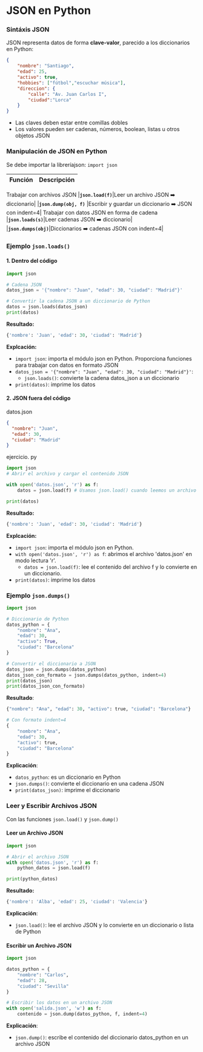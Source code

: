 # JSON en Python

### Sintáxis JSON
JSON representa datos de forma **clave-valor**, parecido a los diccionarios en Python:

``` json
{
    "nombre": "Santiago",
    "edad": 25,
    "activo": true,
    "hobbies": ["fútbol","escuchar música"],
    "direccion": {
        "calle": "Av. Juan Carlos I",
        "ciudad":"Lorca"
    }
}
```

- Las claves deben estar entre comillas dobles
- Los valores pueden ser cadenas, números, boolean, listas u otros objetos JSON



### Manipulación de JSON en Python
Se debe importar la libreríajson: `import json`

| Función | Descripción |
|---------|-------------|
Trabajar con archivos JSON
|**`json.load(f)`**|Leer un archivo JSON ➡️ diccionario|
|**`json.dump(obj, f)`** |Escribir y guardar un diccionario ➡️ JSON con indent=4|
Trabajar con datos JSON en forma de cadena
|**`json.loads(s)`**|Leer cadenas JSON ➡️ diccionario|
|**`json.dumps(obj)`**|Diccionarios ➡️ cadenas JSON con indent=4|


### Ejemplo `json.loads()`
#### 1. Dentro del código
``` python
import json

# Cadena JSON
datos_json = '{"nombre": "Juan", "edad": 30, "ciudad": "Madrid"}'

# Convertir la cadena JSON a un diccionario de Python
datos = json.loads(datos_json)
print(datos)
```

**Resultado:**
```python
{'nombre': 'Juan', 'edad': 30, 'ciudad': 'Madrid'}
```

**Explcación:**
- `import json`:  importa el módulo json en Python. Proporciona funciones para trabajar con datos en formato JSON
- `datos_json = '{"nombre": "Juan", "edad": 30, "ciudad": "Madrid"}'`: 
  - `json.loads()`: convierte la cadena datos_json a un diccionario
- `print(datos)`: imprime los datos



#### 2. JSON fuera del código
datos.json
``` json
{
  "nombre": "Juan",
  "edad": 30,
  "ciudad": "Madrid"
}
```

ejercicio. py
``` python
import json
# Abrir el archivo y cargar el contenido JSON

with open('datos.json', 'r') as f:
    datos = json.load(f) # Usamos json.load() cuando leemos un archivo

print(datos)
```

**Resultado:**
``` python
{'nombre': 'Juan', 'edad': 30, 'ciudad': 'Madrid'}
```

**Explcación:**
- `import json`: importa el módulo json en Python.
-  `with open('datos.json', 'r') as f`: abrimos el archivo 'datos.json' en modo lectura 'r'.
   - `datos = json.load(f)`: lee el contenido del archivo f y lo convierte en un diccionario.
- `print(datos)`: imprime los datos







### Ejemplo `json.dumps()`
``` python
import json

# Diccionario de Python
datos_python = {
    "nombre": "Ana",
    "edad": 30,
    "activo": True,
    "ciudad": "Barcelona"
}

# Convertir el diccionario a JSON
datos_json = json.dumps(datos_python)
datos_json_con_formato = json.dumps(datos_python, indent=4)
print(datos_json)
print(datos_json_con_formato)
```

**Resultado**:
```python
{"nombre": "Ana", "edad": 30, "activo": true, "ciudad": "Barcelona"}

# Con formato indent=4
{
    "nombre": "Ana",
    "edad": 30,
    "activo": true,
    "ciudad": "Barcelona"
}
```

**Explicación**:
- `datos_python`: es un diccionario en Python
- `json.dumps()`: convierte el diccionario en una cadena JSON
- `print(datos_json)`: imprime el diccionario






### Leer y Escribir Archivos JSON
Con las funciones `json.load()` y `json.dump()`

#### Leer un Archivo JSON
```python
import json

# Abrir el archivo JSON
with open('datos.json', 'r') as f:
    python_datos = json.load(f)

print(python_datos)
```

**Resultado:**
```python
{'nombre': 'Alba', 'edad': 25, 'ciudad': 'Valencia'}
```

**Explicación**:
- `json.load()`: lee el archivo JSON y lo convierte en un diccionario o lista de Python



#### Escribir un Archivo JSON
```python
import json

datos_python = {
    "nombre": "Carlos",
    "edad": 28,
    "ciudad": "Sevilla"
}

# Escribir los datos en un archivo JSON
with open('salida.json', 'w') as f:
    contenido = json.dump(datos_python, f, indent=4)
```

**Explicación**:
- `json.dump()`: escribe el contenido del diccionario datos_python en un archivo JSON

